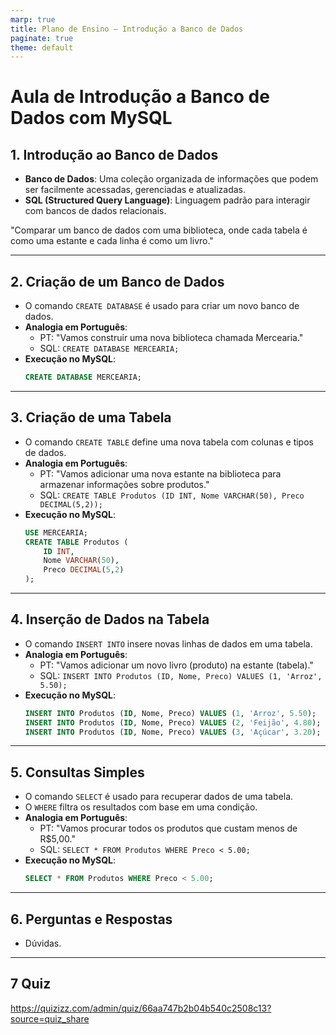 ```yaml
---
marp: true
title: Plano de Ensino – Introdução a Banco de Dados
paginate: true
theme: default
---
```


# Aula de Introdução a Banco de Dados com MySQL

## 1. Introdução ao Banco de Dados
  - **Banco de Dados**: Uma coleção organizada de informações que podem ser facilmente acessadas, gerenciadas e atualizadas.
  - **SQL (Structured Query Language)**: Linguagem padrão para interagir com bancos de dados relacionais.
    
 "Comparar um banco de dados com uma biblioteca, onde cada tabela é como uma estante e cada linha é como um livro."

---

## 2. Criação de um Banco de Dados
  - O comando `CREATE DATABASE` é usado para criar um novo banco de dados.
- **Analogia em Português**:
  - PT: "Vamos construir uma nova biblioteca chamada Mercearia."
  - SQL: `CREATE DATABASE MERCEARIA;`
- **Execução no MySQL**:
  ```sql
  CREATE DATABASE MERCEARIA;
  ```
---

## 3. Criação de uma Tabela
  - O comando `CREATE TABLE` define uma nova tabela com colunas e tipos de dados.
- **Analogia em Português**:
  - PT: "Vamos adicionar uma nova estante na biblioteca para armazenar informações sobre produtos."
  - SQL: `CREATE TABLE Produtos (ID INT, Nome VARCHAR(50), Preco DECIMAL(5,2));`
- **Execução no MySQL**:
  ```sql
  USE MERCEARIA;
  CREATE TABLE Produtos (
      ID INT,
      Nome VARCHAR(50),
      Preco DECIMAL(5,2)
  );
  ```

---

## 4. Inserção de Dados na Tabela
  - O comando `INSERT INTO` insere novas linhas de dados em uma tabela.
- **Analogia em Português**:
  - PT: "Vamos adicionar um novo livro (produto) na estante (tabela)."
  - SQL: `INSERT INTO Produtos (ID, Nome, Preco) VALUES (1, 'Arroz', 5.50);`
- **Execução no MySQL**:
  ```sql
  INSERT INTO Produtos (ID, Nome, Preco) VALUES (1, 'Arroz', 5.50);
  INSERT INTO Produtos (ID, Nome, Preco) VALUES (2, 'Feijão', 4.80);
  INSERT INTO Produtos (ID, Nome, Preco) VALUES (3, 'Açúcar', 3.20);
  ```

---

## 5. Consultas Simples
  - O comando `SELECT` é usado para recuperar dados de uma tabela.
  - O `WHERE` filtra os resultados com base em uma condição.
- **Analogia em Português**:
  - PT: "Vamos procurar todos os produtos que custam menos de R$5,00."
  - SQL: `SELECT * FROM Produtos WHERE Preco < 5.00;`
- **Execução no MySQL**:
  ```sql
  SELECT * FROM Produtos WHERE Preco < 5.00;
  ```

---

## 6. Perguntas e Respostas
- Dúvidas.

---

## 7 Quiz
https://quizizz.com/admin/quiz/66aa747b2b04b540c2508c13?source=quiz_share
